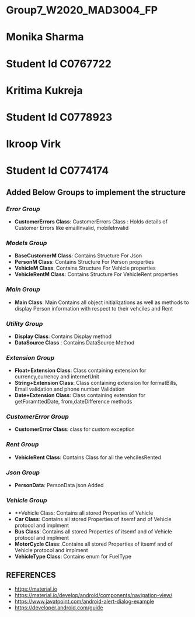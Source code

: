 # Group7_W2020_MAD3004_FP
# Monika Sharma 
# Student Id C0767722
# Kritima Kukreja
# Student Id C0778923
# Ikroop Virk
# Student Id C0774174

## Added Below Groups to implement the structure

### *Error Group*<br>
* **CustomerErrors Class**: CustomerErrors Class : Holds details of Customer Errors like emailInvalid, mobileInvalid

### *Models Group*<br>
* **BaseCustomerM Class**: Contains Structure For Json 
* **PersonM Class**: Contains Structure For Person properties 
* **VehicleM Class**: Contains Structure For Vehicle properties
* **VehicleRentM Class**: Contains Structure For VehicleRent properties

### *Main Group*<br>
* **Main Class**: Main Contains all object initializations as well as methods to display Person information with respect to their vehciles and Rent 

### *Utility Group*<br>

* **Display Class**: Contains Display method 
* **DataSource Class** : Contains DataSource Method

### *Extension Group*<br>
* **Float+Extension Class**: Class  containing extension for currency,currency and internetUnit
* **String+Extension Class**: Class  containing extension for formatBills, Email validation and phone number Validation
* **Date+Extension Class**: Class  containing extension for getForamttedDate, from,dateDifference methods

### *CustomerError Group*
* **CustomerError Class**: class for custom exception

### *Rent Group*
* **VehicleRent Class**: Contains Class for all the vehcilesRented

### *Json Group*
* **PersonData**: PersonData json Added

### *Vehicle Group*
* **Vehicle Class: Contains all stored Properties of Vehicle 
* **Car Class**: Contains all stored Properties of itsemf and of Vehicle protocol and implment 
* **Bus Class**: Contains all stored Properties of itsemf and of Vehicle protocol and implment 
* **MotorCycle Class**: Contains all stored Properties of itsemf and of Vehicle protocol and implment 
* **VehicleType Class**: Contains enum for FuelType

## REFERENCES
* https://material.io
* https://material.io/develop/android/components/navigation-view/
* https://www.javatpoint.com/android-alert-dialog-example
* https://developer.android.com/guide

